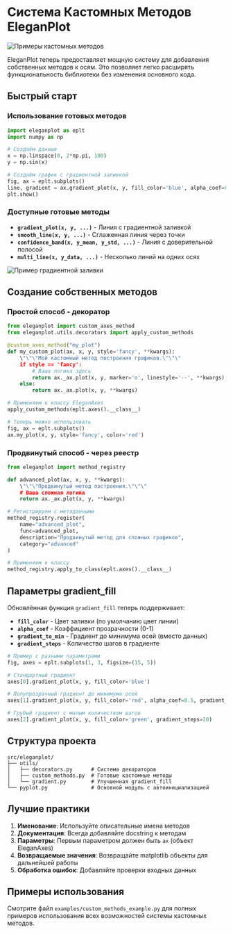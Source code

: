 # Система Кастомных Методов EleganPlot

![Примеры кастомных методов](images/gradient_bar.png)

EleganPlot теперь предоставляет мощную систему для добавления собственных методов к осям. Это позволяет легко расширять функциональность библиотеки без изменения основного кода.

## Быстрый старт

### Использование готовых методов

```python
import eleganplot as eplt
import numpy as np

# Создаём данные
x = np.linspace(0, 2*np.pi, 100)
y = np.sin(x)

# Создаём график с градиентной заливкой
fig, ax = eplt.subplots()
line, gradient = ax.gradient_plot(x, y, fill_color='blue', alpha_coef=0.7)
plt.show()
```

### Доступные готовые методы

- **`gradient_plot(x, y, ...)`** - Линия с градиентной заливкой
- **`smooth_line(x, y, ...)`** - Сглаженная линия через точки
- **`confidence_band(x, y_mean, y_std, ...)`** - Линия с доверительной полосой
- **`multi_line(x, y_data, ...)`** - Несколько линий на одних осях

![Пример градиентной заливки](images/gradien_bar_ru.png)

## Создание собственных методов

### Простой способ - декоратор

```python
from eleganplot import custom_axes_method
from eleganplot.utils.decorators import apply_custom_methods

@custom_axes_method("my_plot")
def my_custom_plot(ax, x, y, style='fancy', **kwargs):
    \"\"\"Мой кастомный метод построения графиков.\"\"\"
    if style == 'fancy':
        # Ваша логика здесь
        return ax._ax.plot(x, y, marker='o', linestyle='--', **kwargs)
    else:
        return ax._ax.plot(x, y, **kwargs)

# Применяем к классу EleganAxes
apply_custom_methods(eplt.axes().__class__)

# Теперь можно использовать
fig, ax = eplt.subplots()
ax.my_plot(x, y, style='fancy', color='red')
```

### Продвинутый способ - через реестр

```python
from eleganplot import method_registry

def advanced_plot(ax, x, y, **kwargs):
    \"\"\"Продвинутый метод построения.\"\"\"
    # Ваша сложная логика
    return ax._ax.plot(x, y, **kwargs)

# Регистрируем с метаданными
method_registry.register(
    name="advanced_plot",
    func=advanced_plot,
    description="Продвинутый метод для сложных графиков",
    category="advanced"
)

# Применяем к классу
method_registry.apply_to_class(eplt.axes().__class__)
```

## Параметры gradient_fill

Обновлённая функция `gradient_fill` теперь поддерживает:

- **`fill_color`** - Цвет заливки (по умолчанию цвет линии)
- **`alpha_coef`** - Коэффициент прозрачности (0-1)
- **`gradient_to_min`** - Градиент до минимума осей (вместо данных)
- **`gradient_steps`** - Количество шагов в градиенте

```python
# Пример с разными параметрами
fig, axes = eplt.subplots(1, 3, figsize=(15, 5))

# Стандартный градиент
axes[0].gradient_plot(x, y, fill_color='blue')

# Полупрозрачный градиент до минимума осей
axes[1].gradient_plot(x, y, fill_color='red', alpha_coef=0.5, gradient_to_min=True)

# Грубый градиент с малым количеством шагов
axes[2].gradient_plot(x, y, fill_color='green', gradient_steps=20)
```

## Структура проекта

```
src/eleganplot/
├── utils/
│   ├── decorators.py      # Система декораторов
│   ├── custom_methods.py  # Готовые кастомные методы
│   └── gradient.py        # Улучшенная gradient_fill
└── pyplot.py              # Основной модуль с автоинициализацией
```

## Лучшие практики

1. **Именование**: Используйте описательные имена методов
2. **Документация**: Всегда добавляйте docstring к методам
3. **Параметры**: Первым параметром должен быть `ax` (объект EleganAxes)
4. **Возвращаемые значения**: Возвращайте matplotlib объекты для дальнейшей работы
5. **Обработка ошибок**: Добавляйте проверки входных данных

## Примеры использования

Смотрите файл `examples/custom_methods_example.py` для полных примеров использования всех возможностей системы кастомных методов.
